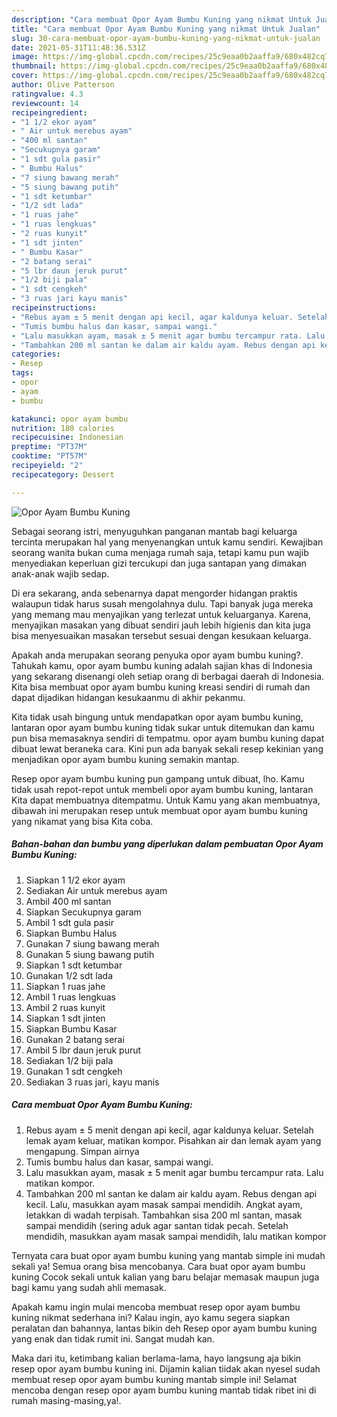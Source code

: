 ```yaml
---
description: "Cara membuat Opor Ayam Bumbu Kuning yang nikmat Untuk Jualan"
title: "Cara membuat Opor Ayam Bumbu Kuning yang nikmat Untuk Jualan"
slug: 30-cara-membuat-opor-ayam-bumbu-kuning-yang-nikmat-untuk-jualan
date: 2021-05-31T11:48:36.531Z
image: https://img-global.cpcdn.com/recipes/25c9eaa0b2aaffa9/680x482cq70/opor-ayam-bumbu-kuning-foto-resep-utama.jpg
thumbnail: https://img-global.cpcdn.com/recipes/25c9eaa0b2aaffa9/680x482cq70/opor-ayam-bumbu-kuning-foto-resep-utama.jpg
cover: https://img-global.cpcdn.com/recipes/25c9eaa0b2aaffa9/680x482cq70/opor-ayam-bumbu-kuning-foto-resep-utama.jpg
author: Olive Patterson
ratingvalue: 4.3
reviewcount: 14
recipeingredient:
- "1 1/2 ekor ayam"
- " Air untuk merebus ayam"
- "400 ml santan"
- "Secukupnya garam"
- "1 sdt gula pasir"
- " Bumbu Halus"
- "7 siung bawang merah"
- "5 siung bawang putih"
- "1 sdt ketumbar"
- "1/2 sdt lada"
- "1 ruas jahe"
- "1 ruas lengkuas"
- "2 ruas kunyit"
- "1 sdt jinten"
- " Bumbu Kasar"
- "2 batang serai"
- "5 lbr daun jeruk purut"
- "1/2 biji pala"
- "1 sdt cengkeh"
- "3 ruas jari kayu manis"
recipeinstructions:
- "Rebus ayam ± 5 menit dengan api kecil, agar kaldunya keluar. Setelah lemak ayam keluar, matikan kompor. Pisahkan air dan lemak ayam yang mengapung. Simpan airnya"
- "Tumis bumbu halus dan kasar, sampai wangi."
- "Lalu masukkan ayam, masak ± 5 menit agar bumbu tercampur rata. Lalu matikan kompor."
- "Tambahkan 200 ml santan ke dalam air kaldu ayam. Rebus dengan api kecil. Lalu, masukkan ayam masak sampai mendidih. Angkat ayam, letakkan di wadah terpisah. Tambahkan sisa 200 ml santan, masak sampai mendidih (sering aduk agar santan tidak pecah. Setelah mendidih, masukkan ayam masak sampai mendidih, lalu matikan kompor"
categories:
- Resep
tags:
- opor
- ayam
- bumbu

katakunci: opor ayam bumbu 
nutrition: 180 calories
recipecuisine: Indonesian
preptime: "PT37M"
cooktime: "PT57M"
recipeyield: "2"
recipecategory: Dessert

---
```



![Opor Ayam Bumbu Kuning](https://img-global.cpcdn.com/recipes/25c9eaa0b2aaffa9/680x482cq70/opor-ayam-bumbu-kuning-foto-resep-utama.jpg)

Sebagai seorang istri, menyuguhkan panganan mantab bagi keluarga tercinta merupakan hal yang menyenangkan untuk kamu sendiri. Kewajiban seorang  wanita bukan cuma menjaga rumah saja, tetapi kamu pun wajib menyediakan keperluan gizi tercukupi dan juga santapan yang dimakan anak-anak wajib sedap.

Di era  sekarang, anda sebenarnya dapat mengorder hidangan praktis walaupun tidak harus susah mengolahnya dulu. Tapi banyak juga mereka yang memang mau menyajikan yang terlezat untuk keluarganya. Karena, menyajikan masakan yang dibuat sendiri jauh lebih higienis dan kita juga bisa menyesuaikan masakan tersebut sesuai dengan kesukaan keluarga. 



Apakah anda merupakan seorang penyuka opor ayam bumbu kuning?. Tahukah kamu, opor ayam bumbu kuning adalah sajian khas di Indonesia yang sekarang disenangi oleh setiap orang di berbagai daerah di Indonesia. Kita bisa membuat opor ayam bumbu kuning kreasi sendiri di rumah dan dapat dijadikan hidangan kesukaanmu di akhir pekanmu.

Kita tidak usah bingung untuk mendapatkan opor ayam bumbu kuning, lantaran opor ayam bumbu kuning tidak sukar untuk ditemukan dan kamu pun bisa memasaknya sendiri di tempatmu. opor ayam bumbu kuning dapat dibuat lewat beraneka cara. Kini pun ada banyak sekali resep kekinian yang menjadikan opor ayam bumbu kuning semakin mantap.

Resep opor ayam bumbu kuning pun gampang untuk dibuat, lho. Kamu tidak usah repot-repot untuk membeli opor ayam bumbu kuning, lantaran Kita dapat membuatnya ditempatmu. Untuk Kamu yang akan membuatnya, dibawah ini merupakan resep untuk membuat opor ayam bumbu kuning yang nikamat yang bisa Kita coba.

<!--inarticleads1-->

##### Bahan-bahan dan bumbu yang diperlukan dalam pembuatan Opor Ayam Bumbu Kuning:

1. Siapkan 1 1/2 ekor ayam
1. Sediakan  Air untuk merebus ayam
1. Ambil 400 ml santan
1. Siapkan Secukupnya garam
1. Ambil 1 sdt gula pasir
1. Siapkan  Bumbu Halus
1. Gunakan 7 siung bawang merah
1. Gunakan 5 siung bawang putih
1. Siapkan 1 sdt ketumbar
1. Gunakan 1/2 sdt lada
1. Siapkan 1 ruas jahe
1. Ambil 1 ruas lengkuas
1. Ambil 2 ruas kunyit
1. Siapkan 1 sdt jinten
1. Siapkan  Bumbu Kasar
1. Gunakan 2 batang serai
1. Ambil 5 lbr daun jeruk purut
1. Sediakan 1/2 biji pala
1. Gunakan 1 sdt cengkeh
1. Sediakan 3 ruas jari, kayu manis




<!--inarticleads2-->

##### Cara membuat Opor Ayam Bumbu Kuning:

1. Rebus ayam ± 5 menit dengan api kecil, agar kaldunya keluar. Setelah lemak ayam keluar, matikan kompor. Pisahkan air dan lemak ayam yang mengapung. Simpan airnya
1. Tumis bumbu halus dan kasar, sampai wangi.
1. Lalu masukkan ayam, masak ± 5 menit agar bumbu tercampur rata. Lalu matikan kompor.
1. Tambahkan 200 ml santan ke dalam air kaldu ayam. Rebus dengan api kecil. Lalu, masukkan ayam masak sampai mendidih. Angkat ayam, letakkan di wadah terpisah. Tambahkan sisa 200 ml santan, masak sampai mendidih (sering aduk agar santan tidak pecah. Setelah mendidih, masukkan ayam masak sampai mendidih, lalu matikan kompor




Ternyata cara buat opor ayam bumbu kuning yang mantab simple ini mudah sekali ya! Semua orang bisa mencobanya. Cara buat opor ayam bumbu kuning Cocok sekali untuk kalian yang baru belajar memasak maupun juga bagi kamu yang sudah ahli memasak.

Apakah kamu ingin mulai mencoba membuat resep opor ayam bumbu kuning nikmat sederhana ini? Kalau ingin, ayo kamu segera siapkan peralatan dan bahannya, lantas bikin deh Resep opor ayam bumbu kuning yang enak dan tidak rumit ini. Sangat mudah kan. 

Maka dari itu, ketimbang kalian berlama-lama, hayo langsung aja bikin resep opor ayam bumbu kuning ini. Dijamin kalian tiidak akan nyesel sudah membuat resep opor ayam bumbu kuning mantab simple ini! Selamat mencoba dengan resep opor ayam bumbu kuning mantab tidak ribet ini di rumah masing-masing,ya!.

